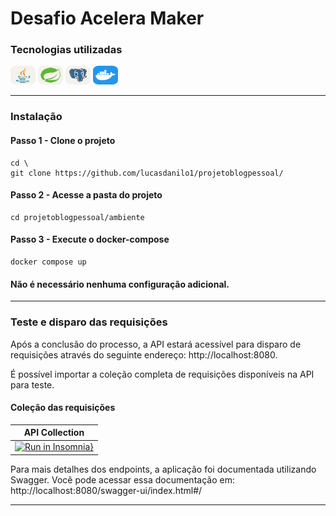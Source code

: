 # Desafio Acelera Maker

### Tecnologias utilizadas

<div>
<img height="30" width="40" src="https://github.com/tandpfun/skill-icons/blob/main/icons/Java-Light.svg"/>
<img height="30" width="40" src="https://github.com/tandpfun/skill-icons/blob/main/icons/Spring-Light.svg" />
<img height="30" width="40" src="https://github.com/tandpfun/skill-icons/blob/main/icons/PostgreSQL-Light.svg" />
<img height="30" width="40" src="https://github.com/tandpfun/skill-icons/blob/main/icons/Docker.svg"/>
</div>

-------------------------------------------------------------------------------------------------------------

### Instalação

#### Passo 1 - Clone o projeto

```shell
cd \
git clone https://github.com/lucasdanilo1/projetoblogpessoal/
```

#### Passo 2 - Acesse a pasta do projeto

```shell
cd projetoblogpessoal/ambiente
```

#### Passo 3 - Execute o docker-compose

```shell
docker compose up
```

#### Não é necessário nenhuma configuração adicional.

-------------------------------------------------------------------------------------------------------------

### Teste e disparo das requisições

Após a conclusão do processo, a API estará acessível para disparo de requisições através do seguinte endereço: http://localhost:8080.

É possível importar a coleção completa de requisições disponíveis na API para teste. 

#### Coleção das requisições

| API Collection                                                                             |
|--------------------------------------------------------------------------------------------|
| [![Run in Insomnia}](https://insomnia.rest/images/run.svg)](https://insomnia.rest/run?label=Blog%20pessoal&uri=https%3A%2F%2Fgithub.com%2Flucasdanilo1%2Fprojetoblogpessoal%2Fblob%2Fmain%2Finsomnia)|

Para mais detalhes dos endpoints, a aplicação foi documentada utilizando Swagger. Você pode acessar essa documentação em: http://localhost:8080/swagger-ui/index.html#/

------------------------------------------------------------------------------
